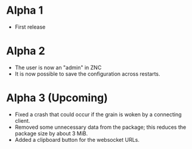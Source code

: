 
# Alpha 1

* First release

# Alpha 2

* The user is now an "admin" in ZNC
* It is now possible to save the configuration across restarts.

# Alpha 3 (Upcoming)

* Fixed a crash that could occur if the grain is woken by a connecting
  client.
* Removed some unnecessary data from the package; this reduces the
  package size by about 3 MiB.
* Added a clipboard button for the websocket URLs.
